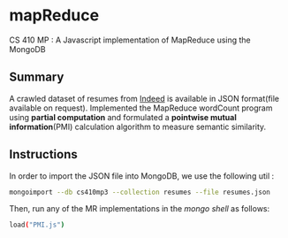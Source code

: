 # mapReduce
CS 410 MP :  A Javascript implementation of MapReduce using the MongoDB

## Summary
A crawled dataset of resumes from [Indeed](www.indeed.com) is available in JSON format(file available on request). Implemented the MapReduce wordCount program using **partial computation** and formulated a **pointwise mutual information**(PMI) calculation algorithm to measure semantic similarity.

## Instructions
In order to import the JSON file into MongoDB, we use the following util :
```bash
mongoimport --db cs410mp3 --collection resumes --file resumes.json
```
Then, run any of the MR implementations in the *mongo shell* as follows:
```bash
load("PMI.js")
```
